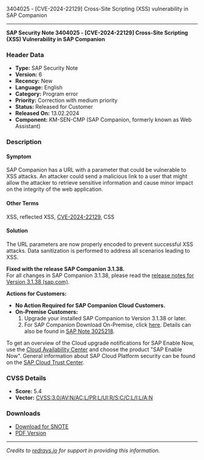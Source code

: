 3404025 - [CVE-2024-22129] Cross-Site Scripting (XSS) vulnerability in SAP Companion

---

**SAP Security Note 3404025 - [CVE-2024-22129] Cross-Site Scripting (XSS) Vulnerability in SAP Companion**

### Header Data
- **Type:** SAP Security Note
- **Version:** 6
- **Recency:** New
- **Language:** English
- **Category:** Program error
- **Priority:** Correction with medium priority
- **Status:** Released for Customer
- **Released On:** 13.02.2024
- **Component:** KM-SEN-CMP (SAP Companion, formerly known as Web Assistant)

### Description

#### Symptom
SAP Companion has a URL with a parameter that could be vulnerable to XSS attacks. An attacker could send a malicious link to a user that might allow the attacker to retrieve sensitive information and cause minor impact on the integrity of the web application.

#### Other Terms
XSS, reflected XSS, [CVE-2024-22129](https://www.cve.org/CVERecord?id=CVE-2024-22129), CSS

#### Solution
The URL parameters are now properly encoded to prevent successful XSS attacks. Data sanitization is performed to address all scenarios leading to XSS.

**Fixed with the release SAP Companion 3.1.38.**  
For all changes in SAP Companion 3.1.38, please read the [release notes for Version 3.1.38 (sap.com)](https://enable-now.sap.com/ic/auth/int/index.html?show=slide!SL_49E5A5D3B38FE3A8).

**Actions for Customers:**
- **No Action Required for SAP Companion Cloud Customers.**
- **On-Premise Customers:**
  1. Upgrade your installed SAP Companion to Version 3.1.38 or later.
  2. For SAP Companion Download On-Premise, click [here](https://me.sap.com/web_assistant/framework_download/web_assistant_framework.dkp). Details can also be found in [SAP Note 3025218](https://me.sap.com/notes/3025218).

To get an overview of the Cloud upgrade notifications for SAP Enable Now, use the [Cloud Availability Center](https://launchpad.support.sap.com/#/cacv2/) and choose the product "SAP Enable Now". General information about SAP Cloud Platform security can be found on the [SAP Cloud Trust Center](https://www.sap.com/germany/about/cloud-trust-center/secure-cloud-storage.html).

### CVSS Details
- **Score:** 5.4
- **Vector:** [CVSS:3.0/AV:N/AC:L/PR:L/UI:R/S:C/C:L/I:L/A:N](https://www.first.org/cvss/calculator/3.0#CVSS:3.0/AV:N/AC:L/PR:L/UI:R/S:C/C:L/I:L/A:N)

### Downloads
- [Download for SNOTE](https://notesdownloads.sap.com/note/0040000000163602024)
- [PDF Version](https://userapps.support.sap.com/sap/support/sfm/notes/print/0003404025?language=en-US&token=B33CCE355DB1657B603ECE55442BFA44)

---

*Credits to [redrays.io](https://redrays.io) for support in providing this information.*